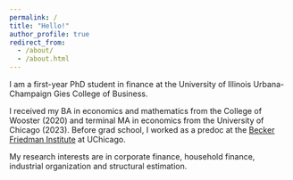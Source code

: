 ```yaml
---
permalink: /
title: "Hello!"
author_profile: true
redirect_from: 
  - /about/
  - /about.html
---
```


I am a first-year PhD student in finance at the University of Illinois Urbana-Champaign Gies College of Business.

I received my BA in economics and mathematics from the College of Wooster (2020) and terminal MA in economics from the University of Chicago (2023). Before grad school, I worked as a predoc at the [Becker Friedman Institute](http://bfi.uchicago.edu) at UChicago. 

My research interests are in corporate finance, household finance, industrial organization and structural estimation. 